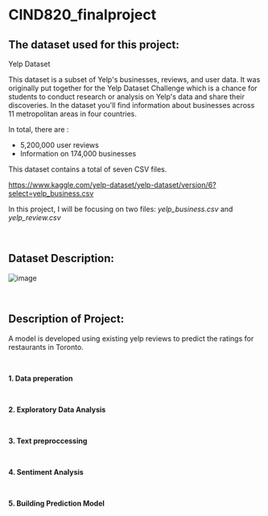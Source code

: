 # CIND820_finalproject

## The dataset used for this project:

Yelp Dataset

This dataset is a subset of Yelp's businesses, reviews, and user data. It was originally put together for the Yelp Dataset Challenge which is a chance for students to conduct research or analysis on Yelp's data and share their discoveries. In the dataset you'll find information about businesses across 11 metropolitan areas in four countries.

In total, there are :
* 5,200,000 user reviews
* Information on 174,000 businesses

This dataset contains a total of seven CSV files. 

https://www.kaggle.com/yelp-dataset/yelp-dataset/version/6?select=yelp_business.csv

In this project, I will be focusing on two files: *yelp_business.csv* and *yelp_review.csv*

<br />

## Dataset Description:

![image](https://user-images.githubusercontent.com/92567994/143829333-a8bec231-7664-4125-a42c-7269ea77a783.png)

<br />

## Description of Project:

A model is developed using existing yelp reviews to predict the ratings for restaurants in Toronto. 

<br />

**1. Data preperation**

<br />

**2. Exploratory Data Analysis**

<br />

**3. Text preproccessing**

<br />

**4. Sentiment Analysis**

<br />

**5. Building Prediction Model**
